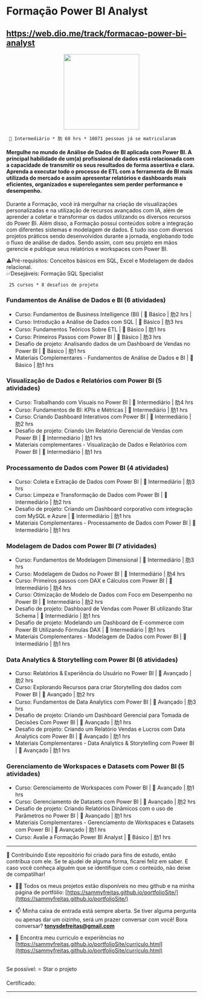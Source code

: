 # Formação Power BI Analyst

https://web.dio.me/track/formacao-power-bi-analyst
---------------------------------------------------------------------------------------------------
<div align="center"><img height="200em" src="https://assets.dio.me/71AmI9yoXiFuH0_QYFfKIbExbbNrgzH40oWhWqB2H3s/f:webp/h:120/q:80/L3RyYWNrcy9iOWIyOTczZS1iMmJlLTRiZjAtYjZiMi01N2E2YzgzNTRhOTUucG5n"/></div>

      Intermediário * 肋 60 hrs * 10071 pessoas já se matricularam

#### Mergulhe no mundo de Análise de Dados de BI aplicada com Power BI. A principal habilidade de um(a) profissional de dados está relacionada com a capacidade de transmitir os seus resultados de forma assertiva e clara. Aprenda a executar todo o processo de ETL com a ferramenta de BI mais utilizada do mercado e assim apresentar relatórios e dashboards mais eficientes, organizados e superelegantes sem perder performance e desempenho.

Durante a Formação, você irá mergulhar na criação de visualizações personalizadas e na utilização de recursos avançados com IA, além de aprender a coletar e transformar os dados utilizando os diversos recursos do Power BI. Além disso, a Formação possui conteúdos sobre a integração com diferentes sistemas e modelagem de dados. E tudo isso com diversos projetos práticos sendo desenvolvidos durante a jornada, englobando todo o fluxo de análise de dados. Sendo assim, com seu projeto em mãos gerencie e publique seus relatórios e workspaces com Power BI.

⚠️Pré-requisitos: Conceitos básicos em SQL, Excel e Modelagem de dados relacional.   
✅Desejáveis: Formação SQL Specialist

     25 cursos * 8 desafios de projeto

### Fundamentos de Análise de Dados e BI (6 atividades)
* Curso: Fundamentos de Business Intelligence (BI) |  Básico | 肋2 hrs |
* Curso: Introdução a Análise de Dados com SQL |  Básico | 肋3 hrs
* Curso: Fundamentos Teóricos Sobre ETL |  Básico | 肋1 hrs
* Curso: Primeiros Passos com Power BI |  Básico | 肋3 hrs
* Desafio de projeto: Analisando dados de um Dashboard de Vendas no Power BI |  Básico | 肋1 hrs
* Materiais Complementares - Fundamentos de Análise de Dados e BI |  Básico | 肋1 hrs

### Visualização de Dados e Relatórios com Power BI (5 atividades) 
* Curso: Trabalhando com Visuais no Power BI |  Intermediário | 肋4 hrs
* Curso: Fundamentos de BI: KPIs e Métricas |  Intermediário | 肋1 hrs
* Curso: Criando Dashboard Interativos com Power BI |  Intermediário | 肋2 hrs
* Desafio de projeto: Criando Um Relatório Gerencial de Vendas com Power BI |  Intermediário | 肋1 hrs
* Materiais complementares - Visualização de Dados e Relatórios com Power BI |  Intermediário | 肋1 hrs

###  Processamento de Dados com Power BI (4 atividades) 
* Curso: Coleta e Extração de Dados com Power BI |  Intermediário | 肋3 hrs 
* Curso: Limpeza e Transformação de Dados com Power BI |  Intermediário | 肋2 hrs
* Desafio de projeto: Criando um Dashboard corporativo com integração com MySQL e Azure |  Intermediário | 肋1 hrs
* Materiais Complementares - Processamento de Dados com Power BI |  Intermediário | 肋1 hrs

###  Modelagem de Dados com Power BI (7 atividades) 
* Curso: Fundamentos de Modelagem Dimensional |  Intermediário | 肋3 hrs
* Curso: Modelagem de Dados no Power BI |  Intermediário | 肋4 hrs
* Curso: Primeiros passos com DAX e Cálculos com Power BI |  Intermediário | 肋4 hrs
* Curso: Otimização de Modelo de Dados com Foco em Desempenho no Power BI |  Intermediário | 肋2 hrs
* Desafio de projeto: Dashboard de Vendas com Power BI utilizando Star Schema |  Intermediário | 肋1 hrs
* Desafio de projeto: Modelando um Dashboard de E-commerce com Power BI Utilizando Fórmulas DAX |  Intermediário | 肋1 hrs
* Materiais Complementares - Modelagem de Dados com Power BI |  Intermediário | 肋1 hrs

### Data Analytics & Storytelling com Power BI (6 atividades)
* Curso: Relatórios & Experiência do Usuário no Power BI |  Avançado | 肋2 hrs
* Curso: Explorando Recursos para criar Storytelling dos dados com Power BI |  Avançado | 肋2 hrs
* Curso: Fundamentos de Data Analytics com Power BI |   Avançado | 肋3 hrs
* Desafio de projeto: Criando um Dashboard Gerencial para Tomada de Decisões Com Power BI |  Avançado | 肋1 hrs
* Desafio de projeto: Criando um Relatório Vendas e Lucros com Data Analytics com Power BI |  Avançado | 肋1 hrs
* Materiais Complementares - Data Analytics & Storytelling com Power BI |  Avançado | 肋1 hrs

### Gerenciamento de Workspaces e Datasets com Power BI (5 atividades)
* Curso: Gerenciamento de Workspaces com Power BI |  Avançado | 肋1 hrs
* Curso: Gerenciamento de Datasets com Power BI |  Avançado | 肋2 hrs
* Desafio de projeto: Criando Relatórios Dinâmicos com o uso de Parâmetros no Power BI |  Avançado | 肋1 hrs
* Materiais Complementares - Gerenciamento de Workspaces e Datasets com Power BI |  Avançado | 肋1 hrs
* Curso: Avalie a Formação Power BI Analyst |  Básico | 肋1 hrs


---------------------------------------------------------------------------------------------------

🤝 Contribuindo Este repositório foi criado para fins de estudo, então contribua com ele. Se te ajudei de alguma forma, ficarei feliz em saber. E caso você conheça alguém que se identifique com o conteúdo, não deixe de compatilhar! 

- 👨‍💻 Todos os meus projetos estão disponíveis no meu github e na minha página de portfólio: [https://sammyfreitas.github.io/portfolioSite/](https://sammyfreitas.github.io/portfolioSite/) 

- 📫 Minha caixa de entrada está sempre aberta. Se tiver alguma pergunta ou apenas dar um oizinho, será um prazer conversar com você! Bora conversar? **tonysdefreitas@gmail.com**

- 📄 Encontra meu curriculo e experiências no [https://sammyfreitas.github.io/portfolioSite/curriculo.html](https://sammyfreitas.github.io/portfolioSite/curriculo.html)


<br>Se possível:  ⭐️ Star o projeto

Certificado:
<img src=" ">

---------------------------------------------------------------------------------------------------
